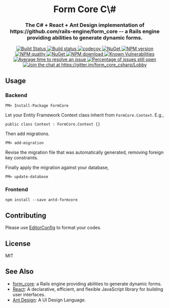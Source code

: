 <h1 align="center" style="border-bottom: none;">Form Core C\#</h1>
<h3 align="center">The C# + React + Ant Design implementation of https://github.com/rails-engine/form_core -- a Rails engine providing abilities to generate dynamic forms.</h3>
<p align="center">
<a href="https://travis-ci.org/pmq21/form_core_csharp">
  <img alt="Build Status" src="https://travis-ci.org/pmq21/form_core_csharp.svg?branch=master" />
</a>
<a href="https://ci.appveyor.com/project/pmq21/form-core-csharp/branch/master">
  <img alt="Build status" src="https://ci.appveyor.com/api/projects/status/9030m3bc55r401rf/branch/master?svg=true" />
</a>
<a href="https://codecov.io/gh/pmq21/form_core_csharp">
  <img alt="codecov" src="https://codecov.io/gh/pmq21/form_core_csharp/branch/master/graph/badge.svg" />
</a>
<a href="https://www.nuget.org/packages/FormCore">
  <img alt="NuGet" src="https://img.shields.io/nuget/v/FormCore.svg" />
</a>
<a href="https://npmjs.org/package/antd-formcore">
  <img alt="NPM version" src="https://img.shields.io/npm/v/antd-formcore.svg" />
</a>
<a href="http://packagequality.com/#?package=antd-formcore">
  <img alt="NPM quality" src="http://npm.packagequality.com/shield/antd-formcore.svg" />
</a>
<a href="https://www.nuget.org/packages/FormCore">
  <img alt="NuGet" src="https://img.shields.io/nuget/dt/FormCore.svg" />
</a>
<a href="https://npmjs.org/package/antd-formcore">
  <img alt="NPM download" src="https://img.shields.io/npm/dm/antd-formcore.svg" />
</a>
<a href="https://snyk.io/test/npm/antd-formcore">
  <img alt="Known Vulnerabilities" src="https://snyk.io/test/npm/antd-formcore/badge.svg" />
</a>
<a href="http://isitmaintained.com/project/pmq20/form_core_csharp">
  <img alt="Average time to resolve an issue" src="http://isitmaintained.com/badge/resolution/pmq20/form_core_csharp.svg" />
</a>
<a href="http://isitmaintained.com/project/pmq20/form_core_csharp">
  <img alt="Percentage of issues still open" src="http://isitmaintained.com/badge/open/pmq20/form_core_csharp.svg" />
</a>
<a href="https://gitter.im/form_core_csharp/Lobby?utm_source=badge&utm_medium=badge&utm_campaign=pr-badge&utm_content=badge">
  <img alt="Join the chat at https://gitter.im/form_core_csharp/Lobby" src="https://badges.gitter.im/form_core_csharp/Lobby.svg" />
</a>
</p>

## Usage

### Backend

    PM> Install-Package FormCore

Let your Entity Framework Context class inherit from `FormCore.Context`. E.g.,

    public class Context : FormCore.Context {}

Then add migrations.

    PM> add-migration

Revise the migration file that was automatically generated, removing foreign key constraints.

Finally apply the migration against your database,

    PM> update-database

### Frontend

    npm install --save antd-formcore

## Contributing    

Please use [EditorConfig](http://editorconfig.org/#download) to format your codes.

## License

MIT

## See Also

- [form_core](https://github.com/rails-engine/form_core): a Rails engine providing abilities to generate dynamic forms.
- [React](https://github.com/facebook/react/): A declarative, efficient, and flexible JavaScript library for building user interfaces.
- [Ant Design](https://github.com/ant-design/ant-design/): A UI Design Language.
